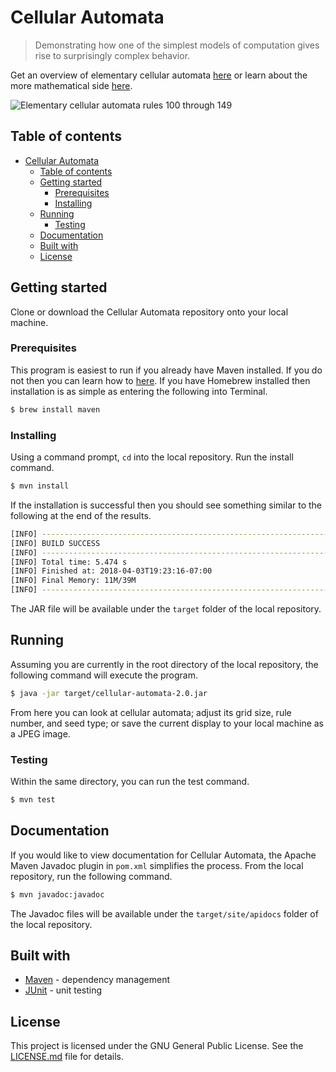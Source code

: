 # Cellular Automata

> Demonstrating how one of the simplest models of computation gives rise to surprisingly complex behavior.

Get an overview of elementary cellular automata [here](https://en.wikipedia.org/wiki/Elementary_cellular_automaton) or learn about the more mathematical side [here](http://mathworld.wolfram.com/ElementaryCellularAutomaton.html). 

![Elementary cellular automata rules 100 through 149](http://mathworld.wolfram.com/images/eps-gif/ElementaryCA3_900.gif)

## Table of contents

* [Cellular Automata](https://github.com/rpons17/cellular-automata#cellular-automata)
  * [Table of contents](https://github.com/rpons17/cellular-automata#table-of-contents)
  * [Getting started](https://github.com/rpons17/cellular-automata#getting-started)
    * [Prerequisites](https://github.com/rpons17/cellular-automata#prerequisites)
    * [Installing](https://github.com/rpons17/cellular-automata#installing)
  * [Running](https://github.com/rpons17/cellular-automata#running)
    * [Testing](https://github.com/rpons17/cellular-automata#testing)
  * [Documentation](https://github.com/rpons17/cellular-automata#documentation)
  * [Built with](https://github.com/rpons17/cellular-automata#built-with)
  * [License](https://github.com/rpons17/cellular-automata#license)

## Getting started

Clone or download the Cellular Automata repository onto your local machine.

### Prerequisites

This program is easiest to run if you already have Maven installed. If you do not then you can learn how to [here](https://maven.apache.org/install.html). If you have Homebrew installed then installation is as simple as entering the following into Terminal.

```bash
$ brew install maven
```

### Installing

Using a command prompt, `cd` into the local repository. Run the install command.

```bash
$ mvn install
```

If the installation is successful then you should see something similar to the following at the end of the results.

```bash
[INFO] ------------------------------------------------------------------------
[INFO] BUILD SUCCESS
[INFO] ------------------------------------------------------------------------
[INFO] Total time: 5.474 s
[INFO] Finished at: 2018-04-03T19:23:16-07:00
[INFO] Final Memory: 11M/39M
[INFO] ------------------------------------------------------------------------
```

The JAR file will be available under the `target` folder of the local repository.

## Running

Assuming you are currently in the root directory of the local repository, the following command will execute the program. 

```bash
$ java -jar target/cellular-automata-2.0.jar
```

From here you can look at cellular automata; adjust its grid size, rule number, and seed type; or save the current display to your local machine as a JPEG image.

### Testing

Within the same directory, you can run the test command.

```bash
$ mvn test
```

## Documentation

If you would like to view documentation for Cellular Automata, the Apache Maven Javadoc plugin in `pom.xml` simplifies the process. From the local repository, run the following command.

```bash
$ mvn javadoc:javadoc
```

The Javadoc files will be available under the `target/site/apidocs` folder of the local repository.

## Built with

* [Maven](https://maven.apache.org/) - dependency management
* [JUnit](https://junit.org/junit4/) - unit testing

## License

This project is licensed under the GNU General Public License. See the [LICENSE.md](https://github.com/rpons17/cellular-automata/blob/master/LICENSE.md) file for details.